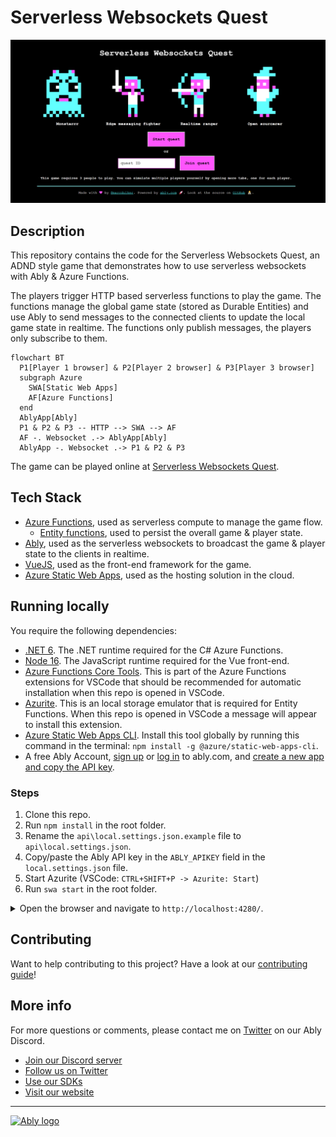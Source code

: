 # Serverless Websockets Quest

![Serverless websockets start screen](./media/serverless-websockets-quest.png)

## Description

This repository contains the code for the Serverless Websockets Quest, an ADND style game that demonstrates how to use serverless websockets with Ably & Azure Functions.

The players trigger HTTP based serverless functions to play the game. The functions manage the global game state (stored as Durable Entities) and use Ably to send messages to the connected clients to update the local game state in realtime. The functions only publish messages, the players only subscribe to them.

```mermaid
flowchart BT
  P1[Player 1 browser] & P2[Player 2 browser] & P3[Player 3 browser]
  subgraph Azure
    SWA[Static Web Apps]
    AF[Azure Functions]
  end
  AblyApp[Ably]
  P1 & P2 & P3 -- HTTP --> SWA --> AF
  AF -. Websocket .-> AblyApp[Ably]
  AblyApp -. Websocket .-> P1 & P2 & P3
```

The game can be played online at [Serverless Websockets Quest](https://quest.ably.dev).

## Tech Stack

- [Azure Functions](https://docs.microsoft.com/azure/azure-functions/functions-overview), used as serverless compute to manage the game flow.
  - [Entity functions](https://docs.microsoft.com/azure/azure-functions/durable/durable-functions-entities?tabs=csharp), used to persist the overall game & player state.
- [Ably](https://ably.com/), used as the serverless websockets to broadcast the game & player state to the clients in realtime.
- [VueJS](https://vuejs.org/), used as the front-end framework for the game.
- [Azure Static Web Apps](https://docs.microsoft.com/azure/static-web-apps/overview), used as the hosting solution in the cloud.


## Running locally

You require the following dependencies:

- [.NET 6](https://dotnet.microsoft.com/download/dotnet/6.0). The .NET runtime required for the C# Azure Functions.
- [Node 16](https://nodejs.org/en/). The JavaScript runtime required for the Vue front-end.
- [Azure Functions Core Tools](https://docs.microsoft.com/azure/azure-functions/functions-run-local?tabs=v4%2Cwindows%2Ccsharp%2Cportal%2Cbash). This is part of the Azure Functions extensions for VSCode that should be recommended for automatic installation when this repo is opened in VSCode.
- [Azurite](https://marketplace.visualstudio.com/items?itemName=Azurite.azurite). This is an local storage emulator that is required for Entity Functions. When this repo is opened in VSCode a message will appear to install this extension.
- [Azure Static Web Apps CLI](https://github.com/Azure/static-web-apps-cli). Install this tool globally by running this command in the terminal: `npm install -g @azure/static-web-apps-cli`.
- A free Ably Account, [sign up](https://ably.com/signup) or [log in](https://ably.com/login) to ably.com, and [create a new app and copy the API key](https://faqs.ably.com/setting-up-and-managing-api-keys).

### Steps

1. Clone this repo.
2. Run `npm install` in the root folder.
3. Rename the `api\local.settings.json.example` file to `api\local.settings.json`.
4. Copy/paste the Ably API key in the `ABLY_APIKEY` field in the `local.settings.json` file.
5. Start Azurite (VSCode: `CTRL+SHIFT+P -> Azurite: Start`)
6. Run `swa start` in the root folder.

<details>
    <summary>Open the browser and navigate to <code>http://localhost:4280/</code>.</summary>

You'll see this error message but you can ignore it as long as you're running the solution locally:

```cmd
Function app contains non-HTTP triggered functions. Azure Static Web Apps managed functions only support HTTP functions. To use this function app with Static Web Apps, see 'Bring your own function app'.
```

The terminal will eventually output this message that indicates the emulated Static Web App is running:

```cmd
Azure Static Web Apps emulator started at http://localhost:4280. Press CTRL+C to exit.
```

</details>

## Contributing

Want to help contributing to this project? Have a look at our [contributing guide](CONTRIBUTING.md)!

## More info

For more questions or comments, please contact me on [Twitter](https://twitter.com/marcduiker) on our Ably Discord.

- [Join our Discord server](https://discord.gg/q89gDHZcBK)
- [Follow us on Twitter](https://twitter.com/ablyrealtime)
- [Use our SDKs](https://github.com/ably/)
- [Visit our website](https://ably.com)

---
[![Ably logo](https://static.ably.dev/badge-black.svg?serverless-websockets-quest)](https://ably.com)
